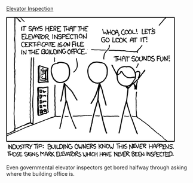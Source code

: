 [Elevator Inspection](https://xkcd.com/897)

![Elevator Inspection](./random_comic.png)

Even governmental elevator inspectors get bored halfway through asking where the building office is.

